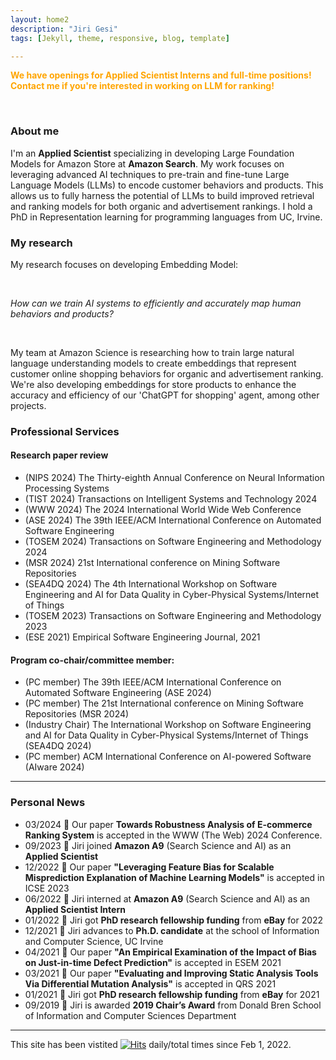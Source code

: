 ```yaml
---
layout: home2
description: "Jiri Gesi"
tags: [Jekyll, theme, responsive, blog, template]

---
```


<span style="color: orange;">**We have openings for Applied Scientist Interns and full-time positions! Contact me if you're interested in working on LLM for ranking!**</span>

<br />

### About me 

I'm an **Applied Scientist** specializing in developing Large Foundation Models for Amazon Store at **Amazon Search**. My work focuses on leveraging advanced AI techniques to pre-train and fine-tune Large Language Models (LLMs) to encode customer behaviors and products. This allows us to fully harness the potential of LLMs to build improved retrieval and ranking models for both organic and advertisement rankings. I hold a PhD in Representation learning for programming languages from UC, Irvine. 
 


### My research

My research focuses on developing Embedding Model: 

<br />

_How can we train AI systems to efficiently and accurately map human behaviors and products?_

<br />

My team at Amazon Science is researching how to train large natural language understanding models to create embeddings that represent customer online shopping behaviors for organic and advertisement ranking. We're also developing embeddings for store products to enhance the accuracy and efficiency of our 'ChatGPT for shopping' agent, among other projects.


### Professional Services

#### Research paper review

- (NIPS 2024) The Thirty-eighth Annual Conference on Neural Information Processing Systems
- (TIST 2024) Transactions on Intelligent Systems and Technology 2024
- (WWW 2024) The 2024 International World Wide Web Conference
- (ASE 2024) The 39th IEEE/ACM International Conference on Automated Software Engineering
- (TOSEM 2024) Transactions on Software Engineering and Methodology 2024
- (MSR 2024) 21st International conference on Mining Software Repositories 
- (SEA4DQ 2024) The 4th International Workshop on Software Engineering and AI for Data Quality in Cyber-Physical Systems/Internet of Things 
- (TOSEM 2023) Transactions on Software Engineering and Methodology 2023
- (ESE 2021) Empirical Software Engineering Journal, 2021

#### Program co-chair/committee member:
- (PC member) The 39th IEEE/ACM International Conference on Automated Software Engineering (ASE 2024)
- (PC member) The 21st International conference on Mining Software Repositories (MSR 2024)
- (Industry Chair) The International Workshop on Software Engineering and AI for Data Quality in Cyber-Physical Systems/Internet of Things (SEA4DQ 2024)
- (PC member) ACM International Conference on AI-powered Software (AIware 2024) 

---

### Personal News
- 03/2024 📢 Our paper **Towards Robustness Analysis of E-commerce Ranking System** is accepted in the WWW (The Web) 2024 Conference.
- 09/2023 📢 Jiri joined **Amazon A9** (Search Science and AI) as an **Applied Scientist** 
- 12/2022 📢 Our paper **"Leveraging Feature Bias for Scalable Misprediction Explanation of Machine Learning Models"** is accepted in ICSE 2023
- 06/2022 📢 Jiri interned at **Amazon A9** (Search Science and AI) as an **Applied Scientist Intern**  
- 01/2022 📢 Jiri got **PhD research fellowship funding** from **eBay** for 2022
- 12/2021 📢 Jiri advances to **Ph.D. candidate** at the school of Information and Computer Science, UC Irvine
- 04/2021 📢 Our paper **"An Empirical Examination of the Impact of Bias on Just-in-time Defect Prediction"** is accepted in ESEM 2021
- 03/2021 📢 Our paper **"Evaluating and Improving Static Analysis Tools Via Differential Mutation Analysis"** is accepted in QRS 2021
- 01/2021 📢 Jiri got **PhD research fellowship funding** from **eBay** for 2021
- 09/2019 📢 Jiri is awarded **2019 Chair’s Award** from Donald Bren School of Information and Computer Sciences Department

---

This site has been vistited 
[![Hits](https://hits.seeyoufarm.com/api/count/incr/badge.svg?url=https%3A%2F%2Fjirigesi.github.io&count_bg=%2379C83D&title_bg=%23555555&icon=&icon_color=%23E7E7E7&title=&edge_flat=false)](https://hits.seeyoufarm.com)
daily/total times since Feb 1, 2022. 
